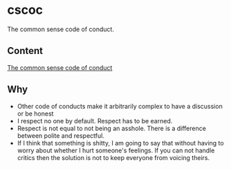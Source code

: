 # cscoc
The common sense code of conduct.

## Content

[The common sense code of conduct](https://github.com/replicadse/cscoc/edit/master/CODE_OF_CONDUCT.md)

## Why

- Other code of conducts make it arbitrarily complex to have a discussion or be honest
- I respect no one by default. Respect has to be earned.
- Respect is not equal to not being an asshole. There is a difference between polite and respectful.
- If I think that something is shitty, I am going to say that without having to worry about whether I hurt someone's feelings. If you can not handle critics then the solution is not to keep everyone from voicing theirs.
